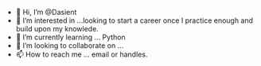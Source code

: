 - 👋 Hi, I’m @Dasient
- 👀 I’m interested in ...looking to start a career once I practice enough and build upon my knowlede.
- 🌱 I’m currently learning ... Python
- 💞️ I’m looking to collaborate on ... 
- 📫 How to reach me ... email or handles.

<!---
Dasient/Dasient is a ✨ special ✨ repository because its `README.md` (this file) appears on your GitHub profile.
You can click the Preview link to take a look at your changes.
--->

